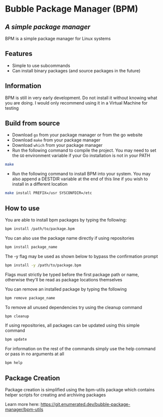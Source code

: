 # Bubble Package Manager (BPM)
## _A simple package manager_

BPM is a simple package manager for Linux systems

## Features
- Simple to use subcommands
- Can install binary packages (and source packages in the future)

## Information
BPM is still in very early development. Do not install it without knowing what you are doing. I would only recommend using it in a Virtual Machine for testing

## Build from source

- Download `go` from your package manager or from the go website
- Download `make` from your package manager
- Download `which` from your package manager
- Run the following command to compile the project. You may need to set the `GO` environment variable if your Go installation is not in your PATH
```sh
make
```
- Run the following command to install BPM into your system. You may also append a DESTDIR variable at the end of this line if you wish to install in a different location
```sh
make install PREFIX=/usr SYSCONFDIR=/etc
```

## How to use

You are able to install bpm packages by typing the following:
```sh
bpm install /path/to/package.bpm
```
You can also use the package name directly if using repositories
```sh
bpm install package_name
```
The -y flag may be used as shown below to bypass the confirmation prompt
```sh
bpm install -y /path/to/package.bpm
```
Flags must strictly be typed before the first package path or name, otherwise they'll be read as package locations themselves

You can remove an installed package by typing the following
```sh
bpm remove package_name
```

To remove all unused dependencies try using the cleanup command
```sh
bpm cleanup
```

If using repositories, all packages can be updated using this simple command
```sh
bpm update
```

For information on the rest of the commands simply use the help command or pass in no arguments at all
```sh
bpm help
```

## Package Creation

Package creation is simplified using the bpm-utils package which contains helper scripts for creating and archiving packages

Learn more here: https://git.enumerated.dev/bubble-package-manager/bpm-utils